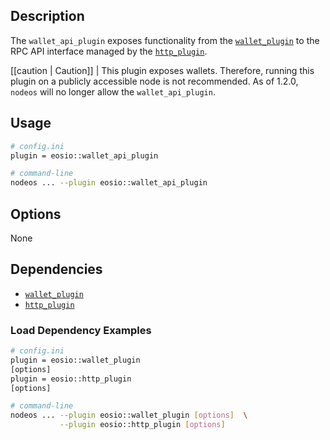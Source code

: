 ## Description

The `wallet_api_plugin` exposes functionality from the [`wallet_plugin`](../wallet_plugin/index.md) to the RPC API interface managed by the [`http_plugin`](../http_plugin/index.md).

[[caution | Caution]]
| This plugin exposes wallets. Therefore, running this plugin on a publicly accessible node is not recommended. As of 1.2.0, `nodeos` will no longer allow the `wallet_api_plugin`.

## Usage

```sh
# config.ini
plugin = eosio::wallet_api_plugin

# command-line
nodeos ... --plugin eosio::wallet_api_plugin
```

## Options

None

## Dependencies

* [`wallet_plugin`](../wallet_plugin/index.md)
* [`http_plugin`](../http_plugin/index.md)

### Load Dependency Examples

```sh
# config.ini
plugin = eosio::wallet_plugin
[options]
plugin = eosio::http_plugin
[options]

# command-line
nodeos ... --plugin eosio::wallet_plugin [options]  \
           --plugin eosio::http_plugin [options]
```
